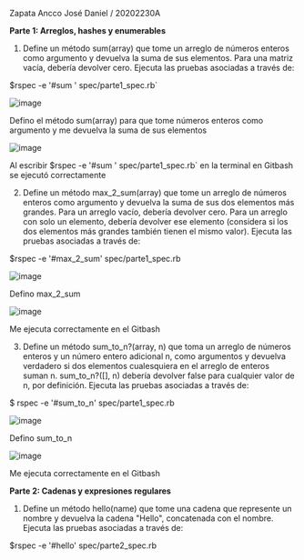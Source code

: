 Zapata Ancco José Daniel / 20202230A

**Parte 1: Arreglos, hashes y enumerables**

1. Define un método sum(array) que tome un arreglo de números enteros como argumento y devuelva la suma de sus elementos. Para una matriz vacía, debería devolver cero. Ejecuta las pruebas asociadas a través de:

$rspec -e '#sum ' spec/parte1_spec.rb`

![image](https://github.com/Josezapat/CC3S2/assets/90808325/08af9ea8-bfa2-4fd3-8bb3-5398ae176b1e)

Defino el método sum(array) para que tome números enteros como argumento y me devuelva la suma de sus elementos

![image](https://github.com/Josezapat/CC3S2/assets/90808325/1de42583-4082-47a9-941e-81b1696f2ad9)

Al escribir $rspec -e '#sum ' spec/parte1_spec.rb` en la terminal en Gitbash se ejecutó correctamente

2. Define un método max_2_sum(array) que tome un arreglo de números enteros como argumento y devuelva la suma de sus dos elementos más grandes. Para un arreglo vacío, debería devolver cero. Para un arreglo con solo un elemento, debería devolver ese elemento (considera si los dos elementos más grandes también tienen el mismo valor). Ejecuta las pruebas asociadas a través de:

$rspec -e '#max_2_sum' spec/parte1_spec.rb

![image](https://github.com/Josezapat/CC3S2/assets/90808325/92b86a48-b6cb-4307-87ae-815de14a3415)

Defino max_2_sum

![image](https://github.com/Josezapat/CC3S2/assets/90808325/122d1740-476f-4f9f-b584-667721a0862e)

Me ejecuta correctamente en el Gitbash

3. Define un método sum_to_n?(array, n) que toma un arreglo de números enteros y un número entero adicional n, como argumentos y devuelva verdadero si dos elementos cualesquiera en el arreglo de enteros suman n. sum_to_n?([], n) debería devolver false para cualquier valor de n, por definición. Ejecuta las pruebas asociadas a través de:

$ rspec -e '#sum_to_n' spec/parte1_spec.rb

![image](https://github.com/Josezapat/CC3S2/assets/90808325/506375bd-610a-4244-92ad-e16aa27081cd)

Defino sum_to_n

![image](https://github.com/Josezapat/CC3S2/assets/90808325/fcb4b972-9ddf-4414-8833-d0fef89b4294)

Me ejecuta correctamente en el Gitbash

**Parte 2: Cadenas y expresiones regulares**

1. Define un método hello(name) que tome una cadena que represente un nombre y devuelva la cadena "Hello", concatenada con el nombre. Ejecuta las pruebas asociadas a través de:

$rspec -e '#hello' spec/parte2_spec.rb 





